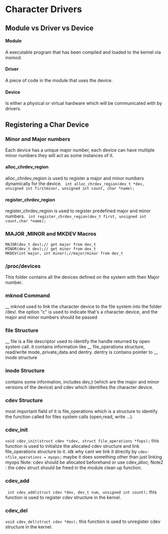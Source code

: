 # Character Drivers
## Module vs Driver vs Device
#### Module
A executable program that has been compiled and loaded to the kernel via insmod.
#### Driver
A piece of code in the module that uses the device.
#### Device 
Is either a physical or virtual hardware which will be communicated with by drivers.

## Registering a Char Device

### Minor and Major numbers
Each device has a unique major number, each device can have multiple minor numbers they will act as some instances of it.

#### alloc_chrdev_region
alloc_chrdev_region is used to register a major and minor numbers dynamically for the device.
``` int alloc_chrdev_region(dev_t *dev, unsigned int firstminor, unsigned int count, char *name);```

#### register_chrdev_region
register_chrdev_region is used to register predefined major and minor numbers.
``` int register_chrdev_region(dev_t first, unsigned int count,char *name);```

### MAJOR ,MINOR and MKDEV Macros
```
MAJOR(dev_t dev);// get major from dev_t
MINOR(dev_t dev);// get minor from dev_t
MKDEV(int major, int minor);//major/minor from dev_t
```

### /proc/devices
This folder contains all the devices defined on the system with their Major number.

### mknod Command
__ mknod used to link the character device to the file system into the folder /dev/.
the option "c" is used to indicate that's a character device, and the major and minor numbers should be passed

### file Structure

__ file is a file descriptor used to identify the handle returned by open system call.
it contains information like __ file_operations structure, read/write mode, private_data and dentry.
dentry is contains pointer to __ inode structure

### inode Structure
contains some information, includes dev_t (which are the major and minor versions of the device) and cdev which identifies the character device.

### cdev Structure
most important field of it is file_operations which is a structure to identify the function called for files system calls (open,read, write ...).
### cdev_init
```void cdev_init(struct cdev *cdev, struct file_operations *fops);```
this function is used to initialize the allocated cdev structure and link file_operations structure to it.
idk why cant we link it directly by ``` cdev->file_operations = myops; ``` maybe it does something other than just linking myops
Note: cdev should be allocated beforehand or use cdev_alloc;
Note2 : the cdev struct should be freed in the module clean up function.

### cdev_add
``` int cdev_add(struct cdev *dev, dev_t num, unsigned int count);```
this function is used to register cdev structure in the kernel.


### cdev_del
``` void cdev_del(struct cdev *dev); ``` 
this function is used to unregister cdev structure in the kernel.
